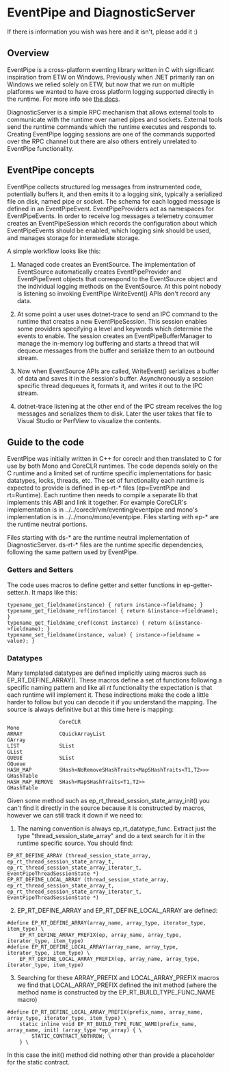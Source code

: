 # EventPipe and DiagnosticServer

If there is information you wish was here and it isn't, please add it :)

## Overview

EventPipe is a cross-platform eventing library written in C with significant inspiration from ETW
on Windows. Previously when .NET primarily ran on Windows we relied solely on ETW, but now that
we run on multiple platforms we wanted to have cross platform logging supported directly in the
runtime. For more info see [the docs](https://docs.microsoft.com/en-us/dotnet/core/diagnostics/eventpipe).

DiagnosticServer is a simple RPC mechanism that allows external tools to communicate with the
runtime over named pipes and sockets. External tools send the runtime commands which the runtime
executes and responds to. Creating EventPipe logging sessions are one of the commands supported
over the RPC channel but there are also others entirely unrelated to EventPipe functionality.

## EventPipe concepts

EventPipe collects structured log messages from instrumented code, potentially buffers it, and then
emits it to a logging sink, typically a serialized file on disk, named pipe or socket. The schema for
each logged message is defined in an EventPipeEvent. EventPipeProviders act as namespaces for
EventPipeEvents. In order to receive log messages a telemetry consumer creates an EventPipeSession
which records the configuration about which EventPipeEvents should be enabled, which logging
sink should be used, and manages storage for intermediate storage.

A simple workflow looks like this:
1. Managed code creates an EventSource. The implementation of EventSource automatically creates 
EventPipeProvider and EventPipeEvent objects that correspond to the EventSource object and the
individual logging methods on the EventSource. At this point nobody is listening so invoking
EventPipe WriteEvent() APIs don't record any data.

2. At some point a user uses dotnet-trace to send an IPC command to the runtime that creates
a new EventPipeSession. This session enables some providers specifying a level and keywords
which determine the events to enable. The session creates an EventPipeBufferManager to manage
the in-memory log buffering and starts a thread that will dequeue messages from the buffer
and serialize them to an outbound stream.

3. Now when EventSource APIs are called, WriteEvent() serializes a buffer of data and saves it
in the session's buffer. Asynchronously a session specific thread dequeues it, formats it, and
writes it out to the IPC stream. 

4. dotnet-trace listening at the other end of the IPC stream receives the log messages and
serializes them to disk. Later the user takes that file to Visual Studio or PerfView to visualize
the contents.


## Guide to the code

EventPipe was initially written in C++ for coreclr and then translated to C for use by both Mono and
CoreCLR runtimes. The code depends solely on the C runtime and a limited set of runtime specific
implementations for basic datatypes, locks, threads, etc. The set of functionality each runtime is
expected to provide is defined in ep-rt-* files (ep=EventPipe and rt=Runtime). Each runtime then
needs to compile a separate lib that implements this ABI and link it together. For example CoreCLR's
implementation is in ../../coreclr/vm/eventing/eventpipe and mono's implementation is in 
../../mono/mono/eventpipe. Files starting with ep-* are the runtime neutral portions.

Files starting with ds-* are the runtime neutral implementation of DiagnosticServer. ds-rt-* files
are the runtime specific dependencies, following the same pattern used by EventPipe.

### Getters and Setters

The code uses macros to define getter and setter functions in ep-getter-setter.h. It maps like this:
```
typename_get_fieldname(instance) { return instance->fieldname; }
typename_get_fieldname_ref(instance) { return &(instance->fieldname); }
typename_get_fieldname_cref(const instance) { return &(instance->fieldname); }
typename_set_fieldname(instance, value) { instance->fieldname = value); }
```


### Datatypes

Many templated datatypes are defined implicitly using macros such as EP_RT_DEFINE_ARRAY().
These macros define a set of functions following a specific naming pattern and like all *rt*
functionality the expectation is that each runtime will implement it. These indirections make the
code a little harder to follow but you can decode it if you understand the mapping. The source is
always definitive but at this time here is mapping:

````
                 CoreCLR                                               Mono
ARRAY            CQuickArrayList                                       GArray
LIST             SList                                                 GList
QUEUE            SList                                                 GQueue
HASH_MAP         SHash<NoRemoveSHashTraits<MapSHashTraits<T1,T2>>>     GHashTable
HASH_MAP_REMOVE  SHash<MapSHashTraits<T1,T2>>                          GHashTable
````

Given some method such as ep_rt_thread_session_state_array_init() you can't find it directly in the
source because it is constructed by macros, however we can still track it down if we need to:
1. The naming convention is always ep_rt_datatype_func. Extract just the type 
   "thread_session_state_array" and do a text search for it in the runtime specific source.
   You should find:
```
EP_RT_DEFINE_ARRAY (thread_session_state_array, ep_rt_thread_session_state_array_t, ep_rt_thread_session_state_array_iterator_t, EventPipeThreadSessionState *)
EP_RT_DEFINE_LOCAL_ARRAY (thread_session_state_array, ep_rt_thread_session_state_array_t, ep_rt_thread_session_state_array_iterator_t, EventPipeThreadSessionState *)
```
2. EP_RT_DEFINE_ARRAY and EP_RT_DEFINE_LOCAL_ARRAY are defined:
```
#define EP_RT_DEFINE_ARRAY(array_name, array_type, iterator_type, item_type) \
	EP_RT_DEFINE_ARRAY_PREFIX(ep, array_name, array_type, iterator_type, item_type)
#define EP_RT_DEFINE_LOCAL_ARRAY(array_name, array_type, iterator_type, item_type) \
	EP_RT_DEFINE_LOCAL_ARRAY_PREFIX(ep, array_name, array_type, iterator_type, item_type)
```
3. Searching for these ARRAY_PREFIX and LOCAL_ARRAY_PREFIX macros we find that LOCAL_ARRAY_PREFIX defined the
init method (where the method name is constructed by the EP_RT_BUILD_TYPE_FUNC_NAME macro)
```
#define EP_RT_DEFINE_LOCAL_ARRAY_PREFIX(prefix_name, array_name, array_type, iterator_type, item_type) \
	static inline void EP_RT_BUILD_TYPE_FUNC_NAME(prefix_name, array_name, init) (array_type *ep_array) { \
		STATIC_CONTRACT_NOTHROW; \
	} \
```
In this case the init() method did nothing other than provide a placeholder for the static contract.

 